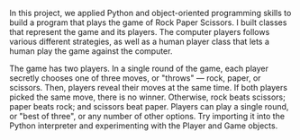 In this project, we applied Python and object-oriented programming skills to build a program that plays the game of Rock Paper Scissors. I built classes that represent the game and its players. The computer players follows various different strategies, as well as a human player class that lets a human play the game against the computer.

The game has two players. In a single round of the game, each player secretly chooses one of three moves, or "throws" — rock, paper, or scissors. Then, players reveal their moves at the same time. If both players picked the same move, there is no winner. Otherwise, rock beats scissors; paper beats rock; and scissors beat paper. Players can play a single round, or "best of three", or any number of other options.
Try importing it into the Python interpreter and experimenting with the Player and Game objects.
